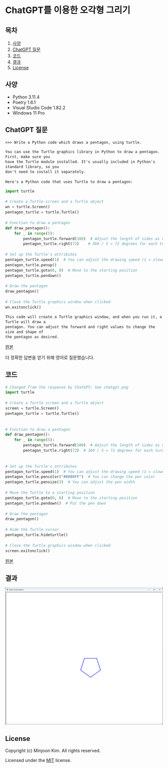 # ChatGPT를 이용한 오각형 그리기

## 목차

1. [사양](#사양)
2. [ChatGPT 질문](#chatgpt-질문)
3. [코드](#코드)
4. [결과](#결과)
5. [License](#license)

## 사양

- Python 3.11.4
- Poetry 1.6.1
- Visual Studio Code 1.82.2
- Windows 11 Pro

## ChatGPT 질문

```text
>>> Write a Python code which draws a pentagon, using turtle.
```

```text
You can use the Turtle graphics library in Python to draw a pentagon. First, make sure you
have the Turtle module installed. It's usually included in Python's standard library, so you
don't need to install it separately.

Here's a Python code that uses Turtle to draw a pentagon:
```

```python
import turtle

# Create a Turtle screen and a Turtle object
wn = turtle.Screen()
pentagon_turtle = turtle.Turtle()

# Function to draw a pentagon
def draw_pentagon():
    for _ in range(5):
        pentagon_turtle.forward(100)  # Adjust the length of sides as needed
        pentagon_turtle.right(72)    # 360 / 5 = 72 degrees for each turn

# Set up the Turtle's attributes
pentagon_turtle.speed(1)  # You can adjust the drawing speed (1 = slowest, 10 = fastest)
pentagon_turtle.penup()
pentagon_turtle.goto(0, 0)  # Move to the starting position
pentagon_turtle.pendown()

# Draw the pentagon
draw_pentagon()

# Close the Turtle graphics window when clicked
wn.exitonclick()
```

```text
This code will create a Turtle graphics window, and when you run it, a Turtle will draw a
pentagon. You can adjust the forward and right values to change the size and shape of
the pentagon as desired.
```

[원본](chatgpt.png)

더 정확한 답변을 얻기 위해 영어로 질문했습니다.

## 코드

```python
# Changed from the response by ChatGPT; See chatgpt.png
import turtle

# Create a Turtle screen and a Turtle object
screen = turtle.Screen()
pentagon_turtle = turtle.Turtle()


# Function to draw a pentagon
def draw_pentagon():
    for _ in range(5):
        pentagon_turtle.forward(100)  # Adjust the length of sides as needed
        pentagon_turtle.right(72)  # 360 / 5 = 72 degrees for each turn


# Set up the Turtle's attributes
pentagon_turtle.speed(1)  # You can adjust the drawing speed (1 = slowest, 10 = fastest)
pentagon_turtle.pencolor("#0000FF")  # You can change the pen color
pentagon_turtle.pensize(3)  # You can adjust the pen width

# Move the Turtle to a starting position
pentagon_turtle.goto(0, 0)  # Move to the starting position
pentagon_turtle.pendown()  # Put the pen down

# Draw the pentagon
draw_pentagon()

# Hide the Turtle cursor
pentagon_turtle.hideturtle()

# Close the Turtle graphics window when clicked
screen.exitonclick()
```

[원본](main.py)

## 결과

![결과](result.png)

## License

Copyright (c) Minjoon Kim. All rights reserved.

Licensed under the [MIT](LICENSE) license.

